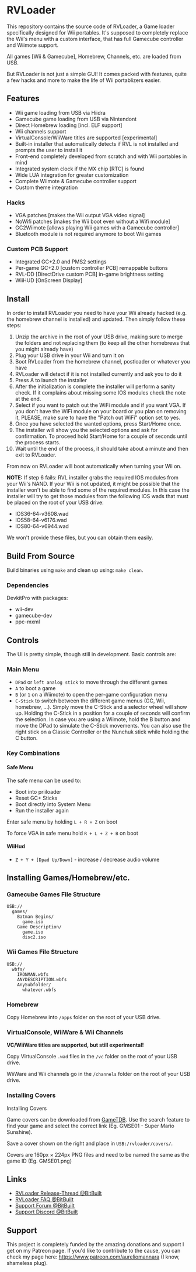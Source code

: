 # RVLoader

This repository contains the source code of RVLoader, a Game loader specifically designed for Wii portables.
It's supposed to completely replace the Wii's menu with a custom interface, that has full Gamecube controller and Wiimote support.

All games [Wii & Gamecube], Homebrew, Channels, etc. are loaded from USB.

But RVLoader is not just a simple GUI! It comes packed with features, quite a few hacks and more to make the life of Wii portablizers easier.



## Features
 
 - Wii game loading from USB via Hiidra
 - Gamecube game loading from USB via Nintendont
 - Direct Homebrew loading [incl. ELF support]
 - Wii channels support
 - VirtualConsole/WiiWare titles are supported [experimental]
 - Built-in installer that automatically detects if RVL is not installed and prompts the user to install it
 - Front-end completely developed from scratch and with Wii portables in mind
 - Integrated system clock if the MX chip [RTC] is found
 - Wide LUA integration for greater customization
 - Complete Wiimote & Gamecube controller support
 - Custom theme integration

### Hacks
 - VGA patches [makes the Wii output VGA video signal]
 - NoWifi patches [makes the Wii boot even without a Wifi module]
 - GC2Wiimote [allows playing Wii games with a Gamecube controller]
 - Bluetooth module is not required anymore to boot Wii games

### Custom PCB Support
 - Integrated GC+2.0 and PMS2 settings
 - Per-game GC+2.0 [custom controller PCB] remappable buttons
 - RVL-DD [DirectDrive custom PCB] in-game brightness setting
 - WiiHUD [OnScreen Display]

## Install

In order to install RVLoader you need to have your Wii already hacked (e.g. the homebrew channel is installed) and updated. Then simply follow these steps:

 1. Unzip the archive in the root of your USB drive, making sure to merge the folders and not replacing them (to keep all the other homebrews that you might already have)
 2. Plug your USB drive in your Wii and turn it on
 3. Boot RVLoader from the homebrew channel, postloader or whatever you have
 4. RVLoader will detect if it is not installed currently and ask you to do it
 5. Press A to launch the installer
 6. After the initialization is complete the installer will perform a sanity check. If it complains about missing some IOS modules check the note at the end.
 7. Select if you want to patch out the WiFi module and if you want VGA. If you don't have the WiFi module on your board or you plan on removing it, PLEASE, make sure to have the "Patch out WiFi" option set to yes.
 8. Once you have selected the wanted options, press Start/Home once.
 9. The installer will show you the selected options and ask for confirmation. To proceed hold Start/Home for a couple of seconds until the process starts.
 10. Wait until the end of the process, it should take about a minute and then exit to RVLoader.

From now on RVLoader will boot automatically when turning your Wii on. 

**NOTE:** If step 6 fails: RVL installer grabs the required IOS modules from your Wii's NAND. If your Wii is not updated, it might be possible that the installer won't be able to find some of the required modules. In this case the installer will try to get those modules from the following IOS wads that must be placed on the root of your USB drive:

 - IOS36-64-v3608.wad
 - IOS58-64-v6176.wad
 - IOS80-64-v6944.wad

We won't provide these files, but you can obtain them easily.

## Build From Source

Build binaries using `make` and clean up using: `make clean`.

### Dependencies

DevkitPro with packages:
 - wii-dev
 - gamecube-dev
 - ppc-mxml



## Controls
The UI is pretty simple, though still in development. Basic controls are:

### Main Menu

 - `DPad` or `left analog stick` to move through the different games
 - `A` to boot a game
 - `B` (or `1` on a Wiimote) to open the per-game configuration menu
 - `C-Stick` to switch between the different game menus (GC, Wii, homebrew, ...). Simply move the C-Stick and a selector wheel will show up. Holding the C-Stick in a position for a couple of seconds will confirm the selection. In case you are using a Wiimote, hold the B button and move the DPad to simulate the C-Stick movements. You can also use the right stick on a Classic Controller or the Nunchuk stick while holding the C button.

### Key Combinations

#### Safe Menu 

The safe menu can be used to:
 - Boot into priiloader
 - Reset GC+ Sticks
 - Boot directly into System Menu
 - Run the installer again

Enter safe menu by holding `L + R + Z` on boot

To force VGA in safe menu hold `R + L + Z + B` on boot

#### WiiHud
 - `Z + Y + [Dpad Up/Down]` - increase / decrease audio volume



## Installing Games/Homebrew/etc.

### Gamecube Games File Structure

```
USB://
  games/
    Batman Begins/
      game.iso
    Game Description/
      game.iso
      disc2.iso
```

### Wii Games File Structure

```
USB://
  wbfs/
    IRONMAN.wbfs
    ANYDESCRIPTION.wbfs
    AnySubfolder/
      whatever.wbfs
```

### Homebrew

Copy Homebrew into `/apps` folder on the root of your USB drive.

### VirtualConsole, WiiWare & Wii Channels

**VC/WiiWare titles are supported, but still experimental!**

Copy VirtualConsole `.wad` files in the `/vc` folder on the root of your USB drive. 

WiiWare and Wii channels go in the `/channels` folder on the root of your USB drive.

### Installing Covers

Installing Covers

Game covers can be downloaded from [GameTDB](https://www.gametdb.com). Use the search feature to find your game and select the correct link (Eg. GMSE01 - Super Mario Sunshine).

Save a cover shown on the right and place in `USB:/rvloader/covers/`.

Covers are 160px × 224px PNG files and need to be named the same as the game ID (Eg. GMSE01.png)
 


## Links

 - [RVLoader Release-Thread @BitBuilt](https://bitbuilt.net/forums/index.php?threads/rvloader-v1-0.4295/)
 - [RVLoader FAQ @BitBuilt](https://bitbuilt.net/forums/index.php?threads/rvloader-f-a-q.3721/)
 - [Support Forum @BitBuilt](https://bitbuilt.net/forums/index.php?forums/rvloader.182/)
 - [Support Discord @BitBuilt](https://discord.gg/S2Ve5SaS)


## Support

This project is completely funded by the amazing donations and support I get on my Patreon page. If you'd like to contribute to the cause, you can check my page here: https://www.patreon.com/aureliomannara (I know, shameless plug).
